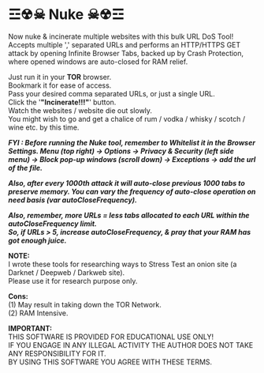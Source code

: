 # ☲☢☠ Nuke ☠☢☲
Now nuke & incinerate multiple websites with this bulk URL DoS Tool!  
Accepts multiple ',' separated URLs and performs an HTTP/HTTPS GET attack by opening Infinite Browser Tabs, backed up by Crash Protection, where opened windows are auto-closed for RAM relief.  

Just run it in your **TOR** browser.  
Bookmark it for ease of access.  
Pass your desired comma separated URLs, or just a single URL.  
Click the '**"Incinerate!!!"**' button.  
Watch the websites / website die out slowly.  
You might wish to go and get a chalice of rum / vodka / whisky / scotch / wine etc. by this time.  

**_FYI : Before running the Nuke tool, remember to Whitelist it in the Browser Settings. 
Menu (top right) -> Options -> Privacy & Security (left side menu) -> Block pop-up windows (scroll down) -> Exceptions -> add the url of the file._**  

**_Also, after every 1000th attack it will auto-close previous 1000 tabs to preserve memory. You can vary the frequency of auto-close operation on need basis (var autoCloseFrequency)._**  

**_Also, remember, more URLs = less tabs allocated to each URL within the autoCloseFrequency limit.  
So, if URLs > 5, increase autoCloseFrequency, & pray that your RAM has got enough juice._**


**NOTE:**  
I wrote these tools for researching ways to Stress Test an onion site (a Darknet / Deepweb / Darkweb site).  
Please use it for research purpose only.  

**Cons:**  
(1) May result in taking down the TOR Network.  
(2) RAM Intensive.  

**IMPORTANT:**  
THIS SOFTWARE IS PROVIDED FOR EDUCATIONAL USE ONLY!  
IF YOU ENGAGE IN ANY ILLEGAL ACTIVITY THE AUTHOR DOES NOT TAKE ANY RESPONSIBILITY FOR IT.  
BY USING THIS SOFTWARE YOU AGREE WITH THESE TERMS.
